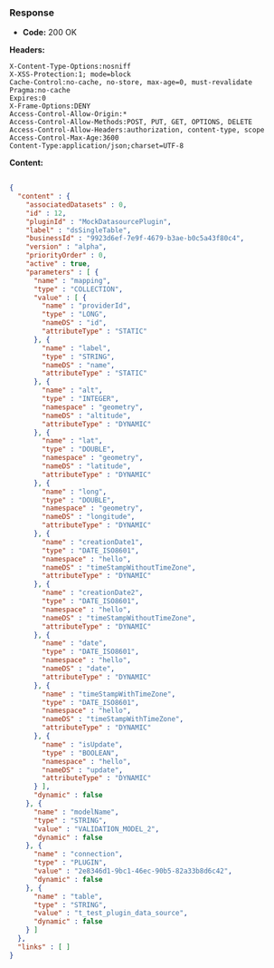 ### Response

* **Code:** 200 OK

**Headers:**

`X-Content-Type-Options:nosniff`  
`X-XSS-Protection:1; mode=block`  
`Cache-Control:no-cache, no-store, max-age=0, must-revalidate`  
`Pragma:no-cache`  
`Expires:0`  
`X-Frame-Options:DENY`  
`Access-Control-Allow-Origin:*`  
`Access-Control-Allow-Methods:POST, PUT, GET, OPTIONS, DELETE`  
`Access-Control-Allow-Headers:authorization, content-type, scope`  
`Access-Control-Max-Age:3600`  
`Content-Type:application/json;charset=UTF-8`  

**Content:**

```json
    
{
  "content" : {
    "associatedDatasets" : 0,
    "id" : 12,
    "pluginId" : "MockDatasourcePlugin",
    "label" : "dsSingleTable",
    "businessId" : "9923d6ef-7e9f-4679-b3ae-b0c5a43f80c4",
    "version" : "alpha",
    "priorityOrder" : 0,
    "active" : true,
    "parameters" : [ {
      "name" : "mapping",
      "type" : "COLLECTION",
      "value" : [ {
        "name" : "providerId",
        "type" : "LONG",
        "nameDS" : "id",
        "attributeType" : "STATIC"
      }, {
        "name" : "label",
        "type" : "STRING",
        "nameDS" : "name",
        "attributeType" : "STATIC"
      }, {
        "name" : "alt",
        "type" : "INTEGER",
        "namespace" : "geometry",
        "nameDS" : "altitude",
        "attributeType" : "DYNAMIC"
      }, {
        "name" : "lat",
        "type" : "DOUBLE",
        "namespace" : "geometry",
        "nameDS" : "latitude",
        "attributeType" : "DYNAMIC"
      }, {
        "name" : "long",
        "type" : "DOUBLE",
        "namespace" : "geometry",
        "nameDS" : "longitude",
        "attributeType" : "DYNAMIC"
      }, {
        "name" : "creationDate1",
        "type" : "DATE_ISO8601",
        "namespace" : "hello",
        "nameDS" : "timeStampWithoutTimeZone",
        "attributeType" : "DYNAMIC"
      }, {
        "name" : "creationDate2",
        "type" : "DATE_ISO8601",
        "namespace" : "hello",
        "nameDS" : "timeStampWithoutTimeZone",
        "attributeType" : "DYNAMIC"
      }, {
        "name" : "date",
        "type" : "DATE_ISO8601",
        "namespace" : "hello",
        "nameDS" : "date",
        "attributeType" : "DYNAMIC"
      }, {
        "name" : "timeStampWithTimeZone",
        "type" : "DATE_ISO8601",
        "namespace" : "hello",
        "nameDS" : "timeStampWithTimeZone",
        "attributeType" : "DYNAMIC"
      }, {
        "name" : "isUpdate",
        "type" : "BOOLEAN",
        "namespace" : "hello",
        "nameDS" : "update",
        "attributeType" : "DYNAMIC"
      } ],
      "dynamic" : false
    }, {
      "name" : "modelName",
      "type" : "STRING",
      "value" : "VALIDATION_MODEL_2",
      "dynamic" : false
    }, {
      "name" : "connection",
      "type" : "PLUGIN",
      "value" : "2e8346d1-9bc1-46ec-90b5-82a33b8d6c42",
      "dynamic" : false
    }, {
      "name" : "table",
      "type" : "STRING",
      "value" : "t_test_plugin_data_source",
      "dynamic" : false
    } ]
  },
  "links" : [ ]
}
```
